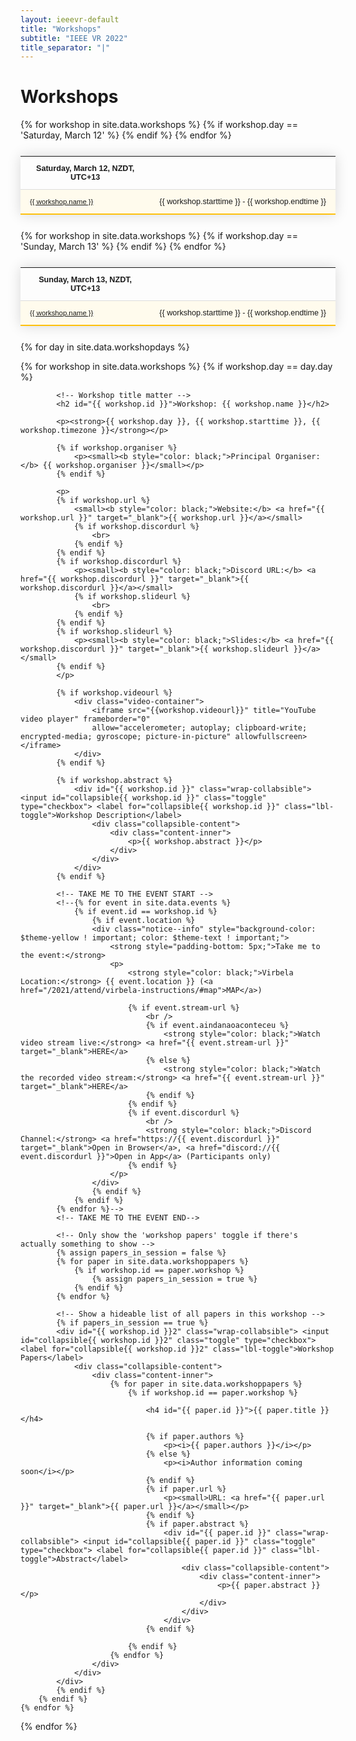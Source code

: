 ```yaml
---
layout: ieeevr-default
title: "Workshops"
subtitle: "IEEE VR 2022"
title_separator: "|"
---
```


<style>
    .styled-table {
        border-collapse: collapse;
        margin: 25px 0;
        font-size: 0.9em;
        font-family: sans-serif;
        /*min-width: 400px;*/
        box-shadow: 0 0 20px rgba(0, 0, 0, 0.15);
        display: table;
    }

    .styled-table thead tr {
        background-color: #fec10d;
        color: #ffffff;
        text-align: left;
    }

    .styled-table th,
    .styled-table td {
        padding: 12px 15px;
    }

    .styled-table tbody tr {
        border-bottom: 1px solid #dddddd;
    }

    .styled-table tbody tr:nth-of-type(even) {
        background-color: #fffbed;
    }

    .styled-table tbody tr:last-of-type {
        border-bottom: 2px solid #fec10d;
    }

    .styled-table tbody tr.active-row {
        font-weight: bold;
        color: #fec10d;
    }

    /* Collapsible */
    input[type='checkbox'] {
        display: none;
    }

    .wrap-collabsible {
        margin: 1rem 0;
    }

    .lbl-toggle {
        display: block;
        font-weight: bold;
        /* font-family: monospace; */
        font-size: 0.8rem;
        text-align: left;
        padding: 0rem;
        color: #fec10d;
        background: #ffffff;
        cursor: pointer;
        border-radius: 7px;
        transition: all 0.25s ease-out;
    }

    .lbl-toggle:hover {
        /*color: #FFF;*/
    }

    .lbl-toggle::before {
        content: ' ';
        display: inline-block;
        border-top: 5px solid transparent;
        border-bottom: 5px solid transparent;
        border-left: 5px solid currentColor;
        vertical-align: middle;
        margin-right: .7rem;
        transform: translateY(-2px);
        transition: transform .2s ease-out;
    }

    .toggle:checked+.lbl-toggle::before {
        transform: rotate(90deg) translateX(-3px);
    }

    .collapsible-content {
        max-height: 0px;
        overflow: hidden;
        transition: max-height .25s ease-in-out;
    }

    .toggle:checked+.lbl-toggle+.collapsible-content {
        max-height: 1500px;
    }

    .toggle:checked+.lbl-toggle {
        border-bottom-right-radius: 0;
        border-bottom-left-radius: 0;
    }

    .collapsible-content .content-inner {
        background: white;
        /* rgba(0, 105, 255, .2);*/
        border-bottom: 1px solid white;
        border-bottom-left-radius: 7px;
        border-bottom-right-radius: 7px;
        padding: .5rem 1rem;
    }

    .collapsible-content p {
        margin-bottom: 0;
    }

    .video-container {
        overflow: hidden;
        position: relative;
        width: 100%;
    }

    .video-container::after {
        padding-top: 56.25%;
        /* 75% if 4:3*/
        display: block;
        content: '';
    }

    .video-container iframe {
        position: absolute;
        top: 0;
        left: 0;
        width: 100%;
        height: 100%;
    }

</style>

<h1>Workshops</h1>

<div>
    <table class="styled-table" style="font-size: 0.9em; ">
        <tr>
            <th>Saturday, March 12, NZDT, UTC+13</th>
            <th></th>
        </tr>
        {% for workshop in site.data.workshops %}
            {% if workshop.day == 'Saturday, March 12' %}
                <tr>
                    <td style="font-size: 0.9em;"><a href="#{{ workshop.id }}">{{ workshop.name }}</a></td>
                    <td style="white-space: nowrap; text-align: right;">{{ workshop.starttime }} - {{ workshop.endtime }}</td>
                </tr>
            {% endif %}
        {% endfor %}
    </table>
</div>
<div>
    <table class="styled-table" style="font-size: 0.9em; ">
        <tr>
            <th>Sunday, March 13, NZDT, UTC+13</th>
            <th></th>
        </tr>
        {% for workshop in site.data.workshops %}
            {% if workshop.day == 'Sunday, March 13' %}
                <tr>
                    <td style="font-size: 0.9em;"><a href="#{{ workshop.id }}">{{ workshop.name }}</a></td>
                    <td style="white-space: nowrap; text-align: right;">{{ workshop.starttime }} - {{ workshop.endtime }}</td>
                </tr>
            {% endif %}
        {% endfor %}
    </table>
</div>


<!-- 
INVITED MISSING
-->


{% for day in site.data.workshopdays %}
<div>
    {% for workshop in site.data.workshops %}
        {% if workshop.day == day.day %}

            <!-- Workshop title matter -->
            <h2 id="{{ workshop.id }}">Workshop: {{ workshop.name }}</h2>
    
            <p><strong>{{ workshop.day }}, {{ workshop.starttime }}, {{ workshop.timezone }}</strong></p>

            {% if workshop.organiser %}
                <p><small><b style="color: black;">Principal Organiser:</b> {{ workshop.organiser }}</small></p>
            {% endif %}

            <p>
            {% if workshop.url %}
                <small><b style="color: black;">Website:</b> <a href="{{ workshop.url }}" target="_blank">{{ workshop.url }}</a></small>
                {% if workshop.discordurl %}
                    <br>
                {% endif %}
            {% endif %}
            {% if workshop.discordurl %}
                <p><small><b style="color: black;">Discord URL:</b> <a href="{{ workshop.discordurl }}" target="_blank">{{ workshop.discordurl }}</a></small>
                {% if workshop.slideurl %}
                    <br>
                {% endif %}
            {% endif %}
            {% if workshop.slideurl %}
                <p><small><b style="color: black;">Slides:</b> <a href="{{ workshop.discordurl }}" target="_blank">{{ workshop.slideurl }}</a></small>
            {% endif %}
            </p>
            
            {% if workshop.videourl %}
                <div class="video-container">
                    <iframe src="{{workshop.videourl}}" title="YouTube video player" frameborder="0" 
                    allow="accelerometer; autoplay; clipboard-write; encrypted-media; gyroscope; picture-in-picture" allowfullscreen></iframe>
                </div>
            {% endif %}

            {% if workshop.abstract %}
                <div id="{{ workshop.id }}" class="wrap-collabsible"> <input id="collapsible{{ workshop.id }}" class="toggle" type="checkbox"> <label for="collapsible{{ workshop.id }}" class="lbl-toggle">Workshop Description</label>
                    <div class="collapsible-content">
                        <div class="content-inner">
                            <p>{{ workshop.abstract }}</p>
                        </div>
                    </div>
                </div>
            {% endif %}
    
            <!-- TAKE ME TO THE EVENT START -->
            <!--{% for event in site.data.events %}
                {% if event.id == workshop.id %}
                    {% if event.location %}
                    <div class="notice--info" style="background-color: $theme-yellow ! important; color: $theme-text ! important;">
                        <strong style="padding-bottom: 5px;">Take me to the event:</strong>
                        <p>
                            <strong style="color: black;">Virbela Location:</strong> {{ event.location }} (<a href="/2021/attend/virbela-instructions/#map">MAP</a>)

                            {% if event.stream-url %}
                                <br />
                                {% if event.aindanaoaconteceu %}
                                    <strong style="color: black;">Watch video stream live:</strong> <a href="{{ event.stream-url }}" target="_blank">HERE</a>
                                {% else %}
                                    <strong style="color: black;">Watch the recorded video stream:</strong> <a href="{{ event.stream-url }}" target="_blank">HERE</a>
                                {% endif %}
                            {% endif %}
                            {% if event.discordurl %}
                                <br />
                                <strong style="color: black;">Discord Channel:</strong> <a href="https://{{ event.discordurl }}" target="_blank">Open in Browser</a>, <a href="discord://{{ event.discordurl }}">Open in App</a> (Participants only)
                            {% endif %}
                        </p>
                    </div>
                    {% endif %}
                {% endif %}
            {% endfor %}-->
            <!-- TAKE ME TO THE EVENT END-->
    
            <!-- Only show the 'workshop papers' toggle if there's actually something to show -->
            {% assign papers_in_session = false %}
            {% for paper in site.data.workshoppapers %}
                {% if workshop.id == paper.workshop %}
                    {% assign papers_in_session = true %}
                {% endif %}
            {% endfor %}

            <!-- Show a hideable list of all papers in this workshop -->
            {% if papers_in_session == true %}
            <div id="{{ workshop.id }}2" class="wrap-collabsible"> <input id="collapsible{{ workshop.id }}2" class="toggle" type="checkbox"> <label for="collapsible{{ workshop.id }}2" class="lbl-toggle">Workshop Papers</label>
                <div class="collapsible-content">
                    <div class="content-inner">
                        {% for paper in site.data.workshoppapers %}
                            {% if workshop.id == paper.workshop %}

                                <h4 id="{{ paper.id }}">{{ paper.title }}</h4>

                                {% if paper.authors %}
                                    <p><i>{{ paper.authors }}</i></p>
                                {% else %}
                                    <p><i>Author information coming soon</i></p>
                                {% endif %}
                                {% if paper.url %}
                                    <p><small>URL: <a href="{{ paper.url }}" target="_blank">{{ paper.url }}</a></small></p>
                                {% endif %}
                                {% if paper.abstract %}
                                    <div id="{{ paper.id }}" class="wrap-collabsible"> <input id="collapsible{{ paper.id }}" class="toggle" type="checkbox"> <label for="collapsible{{ paper.id }}" class="lbl-toggle">Abstract</label>
                                        <div class="collapsible-content">
                                            <div class="content-inner">
                                                <p>{{ paper.abstract }}</p>
                                            </div>
                                        </div>
                                    </div>
                                {% endif %}

                            {% endif %}
                        {% endfor %}
                    </div>
                </div>
            </div>
            {% endif %}
        {% endif %}
    {% endfor %}
</div>
{% endfor %}
